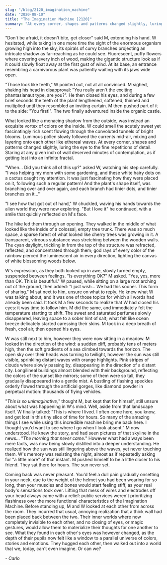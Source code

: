 ```yaml
---
slug: "/blog/2120_imagination_machine"
date: "2020-08-10"
title: "The Imagination Machine [2120]"
summary: "At every corner, shapes and patterns changed slightly, luring the eye to the fine repetitions of detail. Staring at any given inch of wall deserved minutes of contemplation, as if getting lost into an infinite fractal."
---
```

"Don't be afraid, it doesn't bite, get closer" said M, extending his hand.
W hesitated, while taking in one more time the sight of the enormous organism growing high into the sky, its spirals of curvy branches projecting an intricate shadow as far-reaching as he could see. Fluorescent, puffy flowers where covering every inch of wood, making the gigantic structure look as if it could slowly float away at the first gust of wind. At its base, an entrance resembling a carnivorous plant was patiently waiting with its jaws wide open.

"Those look like teeth," W pointed out, not at all convinced. M sighed, shaking his head in disapproval: "You really aren't the exciting phantasianaut type, are you?". He then closed his eyes, and during a few brief seconds the teeth of the plant lengthened, softened, thinned and multiplied until they resembled an inviting curtain. M then pushed part of it to the side: "You first!". The two finally adventured inside the organic castle.

What looked like a menacing shadow from the outside, was instead an exquisite vortex of colors on the inside. W could smell the acutely sweet yet fascinatingly rich scent flowing through the convoluted tunnels of bright blooms. Luminous pollen slowly followed the currents mid-air, mixing and layering onto each other like ethereal waves. At every corner, shapes and patterns changed slightly, luring the eye to the fine repetitions of detail. Staring at any given inch of wall deserved minutes of contemplation, as if getting lost into an infinite fractal.

"When... Did you think all of this up?" asked W, watching his step carefully. "I was helping my mom with some gardening, and these white hairy dots on a cactus caught my attention. It was just fascinating how they were placed on it, following such a regular pattern! And the plant's shape itself, was branching over and over again, and each branch had tinier dots, and tinier branches on it..."

"I see how that got out of hand," W chuckled, waving his hands towards the alien world they were now exploring. "But I love it" he continued, with a smile that quickly reflected on M's face.

The hike led them through an opening. They walked in the middle of what looked like the inside of a colossal, empty tree trunk. There was so much space, a sparse forest of what looked like cherry trees was growing in it. A transparent, vitreous substance was stretching between the wooden walls. The cyan daylight, trickling in from the top of the structure was refracted, reflected, and concentrated through them; god rays of every color of the rainbow pierced the luminescent air in every direction, lighting the canvas of white blossoming woods below.

W's expression, as they both looked up in awe, slowly turned empty, suspended between feelings. "Is everything OK?" M asked. "Yes, yes, more than OK. This is beautiful." W paused, while sitting on a large root arching out of the ground, then added: "I just wish... We had this sooner. This form of sharing." M sat next to him, unsure on what to reply. He knew what W was talking about, and it was one of those topics for which all words had already been said. It took M a few seconds to realize that W had closed his eyes: it was time to follow him. M did the same, and immediately felt the temperature starting to shift. The sweet and saturated perfumes slowly disappeared, leaving space to a sober hint of salt; what felt like ocean breeze delicately started caressing their skins. M took in a deep breath of fresh, cool air, then opened his eyes.

W was still next to him, however they were now sitting in a meadow. M looked in the direction of the wind: a sudden cliff, probably tens of meters high, then the soft gradients of a sea climbed towards the horizon. The open sky over their heads was turning to twilight, however the sun was still visible, sprinkling distant waves with orange highlights. Pink stripes of clouds where slowly passing by, disappearing in the direction of a distant city. Longilineal buildings almost blended with their background, reflecting the colors of the sunset like mirrors; some of them were so tall, they gradually disappeared into a gentle mist. A bustling of flashing speckles orderly flowed through the artificial gorges, like diamond powder in perpetual motion: thousands of flying vehicles.

"*This is so unimaginative,*" thought M, but kept that for himself, still unsure about what was happening in W's mind. Well, aside from that landscape itself. W finally talked: "This is where I lived. I often come here, you know, and get lost in this tiny slice of time for hours. So many of the amazing things I see while using this incredible machine bring me back here. I thought you'd want to see where I go when I look absent." M now understood. He knew the story, and had seen pictures of that skyline in the news... "*The morning that never came.*" However what had always been mere facts, was now being slowly distilled into a deeper understanding. He realized how the sun was still lingering above the waves, yet never touching them. W's memory was resisting the night, almost as if repeatedly asking for "a little more" of that instant. M pushed himself to be a little closer to his friend. They sat there for hours. The sun never set.

Coming back was never pleasant. You'd feel a dull pain gradually onsetting in your neck, due to the weight of the helmet you had been wearing for so long, then your muscles and bones would start feeling stiff, as your real body's sensations took over. Lifting that mess of wires and electrodes off your head always came with a relief: public services weren't prioritizing flashiness over the more functional characteristics of the Imagination Machine. Before standing up, M and W looked at each other from across the room. They incurred that usual, annoying realization that a thick wall had been placed back between the two. Their inner worlds where now completely invisible to each other, and no closing of eyes, or magic gestures, would allow them to materialize their thoughts for one another to see. What they found in each other's eyes was however changed, as the depth of their pupils now felt like a window to a parallel universe of colors, stories and emotions. They hugged each other, then walked out into a world that we, today, can't even imagine. Or can we?

*- Carlo*